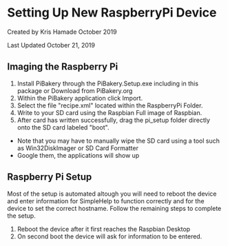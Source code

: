 # Setting Up New RaspberryPi Device #

Created by Kris Hamade October 2019

Last Updated October 21, 2019

## Imaging the Raspberry Pi ##

1. Install PiBakery through the PiBakery.Setup.exe including in this package or Download from PiBakery.org
2. Within the PiBakery application click Import.
3. Select the file "recipe.xml" located within the RaspberryPi Folder.
4. Write to your SD card using the Raspbian Full image of Raspbian.
5. After card has written successfully, drag the pi_setup folder directly onto the SD card labeled "boot".

* Note that you may have to manually wipe the SD card using a tool such as Win32DiskImager or SD Card Formatter
* Google them, the applications will show up

## Raspberry Pi Setup ##

Most of the setup is automated altough you will need to reboot the device and enter information for SimpleHelp to function correctly and for the device to set the correct hostname. Follow the remaining steps to complete the setup.

1. Reboot the device after it first reaches the Raspbian Desktop
2. On second boot the device will ask for information to be entered.
